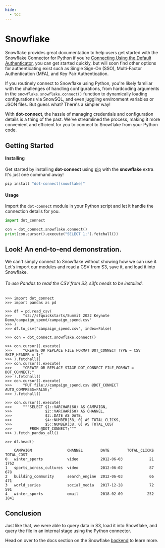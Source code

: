 ```yaml
---
hide:
  - toc
---
```


# Snowflake
Snowflake provides great documentation to help users get started with the Snowflake
Connector for Python if you're
[Connecting Using the Default Authenticator](https://docs.snowflake.com/en/developer-guide/python-connector/python-connector-example#connecting-using-the-default-authenticator),
you can get started quickly, but will soon find other options for authenticating
exist such as Single Sign-On (SSO), Multi-Factor Authentication (MFA),
and Key Pair Authentication.

If you routinely connect to Snowflake using Python, you're likely familiar with the
challenges of handling configurations, from hardcoding arguments in the
`snowflake.snowflake.connect()` function to dynamically loading configurations via
SnowSQL, and even juggling environment variables or JSON files. But guess what? There's
a simpler way!

With **dot-connect**, the hassle of managing credentials and configuration details is a
thing of the past. We've streamlined the process, making it more convenient and
efficient for you to connect to Snowflake from your Python code.

## Getting Started
#### Installing
Get started by installing **dot-connect** using
[pip](https://pypi.org/project/dot-connect) with the **snowflake** extra. It's just
one command away!

```bash
pip install "dot-connect[snowflake]"
```

#### Usage
Import the `dot-connect` module in your Python script and let it handle the connection
details for you.

```python
import dot_connect

con = dot_connect.snowflake.connect()
print(con.cursor().execute("SELECT 1;").fetchall())
```

## Look! An end-to-end demonstration.
We can't simply connect to Snowflake without showing how we can use it. Let's import
our modules and read a CSV from S3, save it, and load it into Snowflake.

###### To use Pandas to read the CSV from S3, s3fs needs to be installed.

```
>>> import dot_connect
>>> import pandas as pd

>>> df = pd.read_csv(
>>>     "s3://sfquickstarts/Summit 2022 Keynote Demo/campaign_spend/campaign_spend.csv"
>>> )
>>> df.to_csv("campaign_spend.csv", index=False)

>>> con = dot_connect.snowflake.connect()

>>> con.cursor().execute(
>>>     "CREATE OR REPLACE FILE FORMAT DOT_CONNECT TYPE = CSV SKIP_HEADER = 1;"
>>> ).fetchall()
>>> con.cursor().execute(
>>>     "CREATE OR REPLACE STAGE DOT_CONNECT FILE_FORMAT = DOT_CONNECT;"
>>> ).fetchall()
>>> con.cursor().execute(
>>>     "PUT file://campaign_spend.csv @DOT_CONNECT AUTO_COMPRESS=FALSE;"
>>> ).fetchall()

>>> con.cursor().execute(
>>>     """SELECT $1::VARCHAR(60) AS CAMPAIGN,
>>>               $2::VARCHAR(60) AS CHANNEL,
>>>               $3::DATE AS DATE,
>>>               $4::NUMBER(38, 0) AS TOTAL_CLICKS,
>>>               $5::NUMBER(38, 0) AS TOTAL_COST
>>>        FROM @DOT_CONNECT;"""
>>> ).fetch_pandas_all()

>>> df.head()

    CAMPAIGN                CHANNEL        DATE        TOTAL_CLICKS  TOTAL_COST
0   winter_sports           video          2012-06-03            21        1762
1   sports_across_cultures  video          2012-06-02            87         678
2   building_community      search_engine  2012-06-03            66         471
3   world_series            social_media   2017-12-28            72         591
4   winter_sports           email          2018-02-09           252        1841
```

## Conclusion
Just like that, we were able to query data in S3, load it into Snowflake, and query the
file in an internal stage using the Python connector.

Head on over to the docs section on the Snowflake [backend](../backends/snowflake.md)
to learn more.
